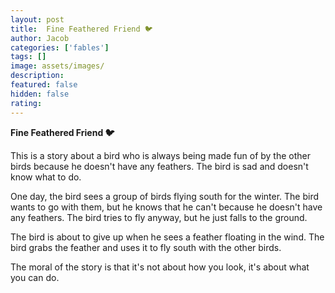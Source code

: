 ```yaml
---
layout: post
title:  Fine Feathered Friend 🐦
author: Jacob
categories: ['fables']
tags: []
image: assets/images/
description: 
featured: false
hidden: false
rating: 
---
```


**Fine Feathered Friend 🐦**

This is a story about a bird who is always being made fun of by the other birds because he doesn't have any feathers. The bird is sad and doesn't know what to do.

One day, the bird sees a group of birds flying south for the winter. The bird wants to go with them, but he knows that he can't because he doesn't have any feathers. The bird tries to fly anyway, but he just falls to the ground.

The bird is about to give up when he sees a feather floating in the wind. The bird grabs the feather and uses it to fly south with the other birds.

The moral of the story is that it's not about how you look, it's about what you can do.
